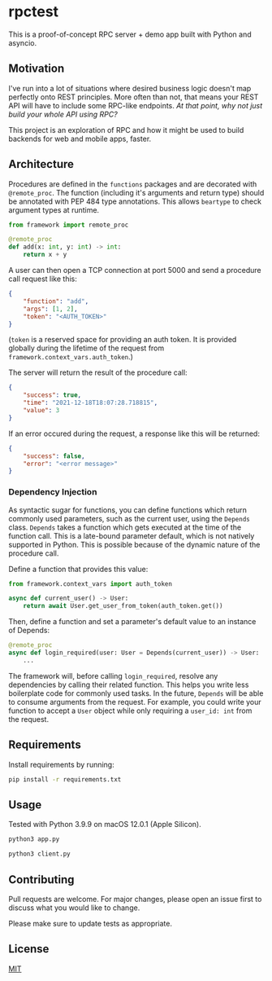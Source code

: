 # rpctest

This is a proof-of-concept RPC server + demo app built with Python and asyncio. 

## Motivation

I've run into a lot of situations where desired business logic doesn't map perfectly onto REST principles.
More often than not, that means your REST API will have to include some RPC-like endpoints. _At that point, why
not just build your whole API using RPC?_

This project is an exploration of RPC and how it might be used to build backends for web and mobile apps, faster.

## Architecture 

Procedures are defined in the `functions` packages and are decorated with `@remote_proc`. The function (including it's arguments and 
return type) should be annotated with PEP 484 type annotations. This allows `beartype` to check argument types at runtime.

```python
from framework import remote_proc

@remote_proc
def add(x: int, y: int) -> int:
    return x + y
```

A user can then open a TCP connection at port 5000 and send a procedure call request like this:

```json
{
    "function": "add",
    "args": [1, 2],
    "token": "<AUTH_TOKEN>"
}
```

(`token` is a reserved space for providing an auth token. It is provided globally during the lifetime of the request
from `framework.context_vars.auth_token`.)

The server will return the result of the procedure call:

```json
{
    "success": true,
    "time": "2021-12-18T18:07:28.718815", 
    "value": 3
}
```

If an error occured during the request, a response like this will be returned:

```json
{
    "success": false,
    "error": "<error message>"
}
```

### Dependency Injection

As syntactic sugar for functions, you can define functions which return commonly used parameters, such as the current user, using 
the `Depends` class. `Depends` takes a function which gets executed at the time of the function call. This is a late-bound parameter
default, which is not natively supported in Python. This is possible because of the dynamic nature of the procedure call.

Define a function that provides this value:

```python
from framework.context_vars import auth_token 

async def current_user() -> User:
    return await User.get_user_from_token(auth_token.get())
```

Then, define a function and set a parameter's default value to an instance of Depends:

```python
@remote_proc
async def login_required(user: User = Depends(current_user)) -> User:
    ...
```

The framework will, before calling `login_required`, resolve any dependencies by calling their related function.
This helps you write less boilerplate code for commonly used tasks. In the future, `Depends` will be able to consume
arguments from the request. For example, you could write your function to accept a `User` object while only requiring a
`user_id: int` from the request.

## Requirements

Install requirements by running:

```bash
pip install -r requirements.txt
```

## Usage

Tested with Python 3.9.9 on macOS 12.0.1 (Apple Silicon).

```bash
python3 app.py
```

```bash
python3 client.py
```

## Contributing
Pull requests are welcome. For major changes, please open an issue first to discuss what you would like to change.

Please make sure to update tests as appropriate.

## License
[MIT](https://choosealicense.com/licenses/mit/)